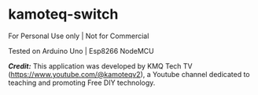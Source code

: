 # kamoteq-switch
 For Personal Use only | Not for Commercial
 
 Tested on Arduino Uno | Esp8266 NodeMCU





***Credit:*** This application was developed by KMQ Tech TV (https://www.youtube.com/@kamoteqv2), a Youtube channel dedicated to teaching and promoting Free DIY technology.

